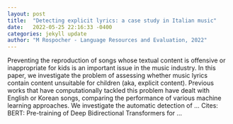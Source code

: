 ```yaml
---
layout: post
title:  "Detecting explicit lyrics: a case study in Italian music"
date:   2022-05-25 22:16:33 -0400
categories: jekyll update
author: "M Rospocher - Language Resources and Evaluation, 2022"
---
```

Preventing the reproduction of songs whose textual content is offensive or inappropriate for kids is an important issue in the music industry. In this paper, we investigate the problem of assessing whether music lyrics contain content unsuitable for children (aka, explicit content). Previous works that have computationally tackled this problem have dealt with English or Korean songs, comparing the performance of various machine learning approaches. We investigate the automatic detection of … Cites: ‪BERT: Pre-training of Deep Bidirectional Transformers for …‬